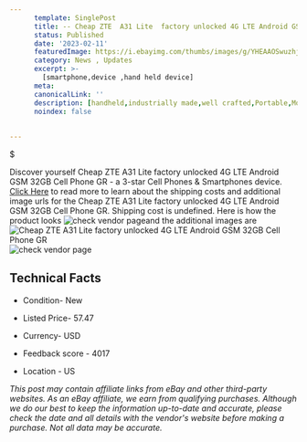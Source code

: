 ```yaml
---
      template: SinglePost
      title: -- Cheap ZTE  A31 Lite  factory unlocked 4G LTE Android GSM 32GB Cell Phone GR
      status: Published
      date: '2023-02-11'
      featuredImage: https://i.ebayimg.com/thumbs/images/g/YHEAAOSwuzhjc9IB/s-l225.jpg
      category: News , Updates
      excerpt: >-
        [smartphone,device ,hand held device]
      meta:
      canonicalLink: ''
      description: [handheld,industrially made,well crafted,Portable,Mobile,Compact,Convenient,Lightweight,Maneuverable,Man-portable,Miniature,Carriable,Hand-held,Light,Holdable,Transportable,Mobile device,Pocket-sized,On-the-go,Wireless,Cordless,Compact size,Convenient size, smartphone,device ,hand held device]
      noindex: false
      
        
---
```

$

Discover yourself Cheap ZTE  A31 Lite  factory unlocked 4G LTE Android GSM 32GB Cell Phone GR - a 3-star Cell Phones & Smartphones device. [Click Here](https://www.ebay.com/itm/225324677708?hash=item347665ba4c%3Ag%3AYHEAAOSwuzhjc9IB&mkevt=1&mkcid=1&mkrid=711-53200-19255-0&campid=%253CePNCampaignId%253E&customid=%253CreferenceId%253E&toolid=10049) to read more to learn about the shipping costs and additional image urls for the Cheap ZTE  A31 Lite  factory unlocked 4G LTE Android GSM 32GB Cell Phone GR. Shipping cost is undefined. Here is how the product looks ![check vendor page](https://i.ebayimg.com/thumbs/images/g/YHEAAOSwuzhjc9IB/s-l225.jpg)and the additional images are![Cheap ZTE  A31 Lite  factory unlocked 4G LTE Android GSM 32GB Cell Phone GR](https://i.ebayimg.com/images/g/YHEAAOSwuzhjc9IB/s-l1200.jpg)![check vendor page](https://origin-galleryplus.ebayimg.com/ws/web/225324677708_2_0_1/225x225.jpg,https://origin-galleryplus.ebayimg.com/ws/web/225324677708_3_0_1/225x225.jpg,https://origin-galleryplus.ebayimg.com/ws/web/225324677708_4_0_1/225x225.jpg,https://origin-galleryplus.ebayimg.com/ws/web/225324677708_5_0_1/225x225.jpg,https://origin-galleryplus.ebayimg.com/ws/web/225324677708_6_0_1/225x225.jpg)



 ## Technical Facts 



     
      

 - Condition- New 


      

 - Listed Price- 57.47 


      

 - Currency- USD 


      

 - Feedback score - 4017 


      

 - Location - US 


      
      

 *_This post may contain affiliate links from eBay and other third-party websites. As an eBay affiliate, we earn from qualifying purchases. Although we do our best to keep the information up-to-date and accurate, please check the date and all details with the vendor's website before making a purchase. Not all data may be accurate._*






